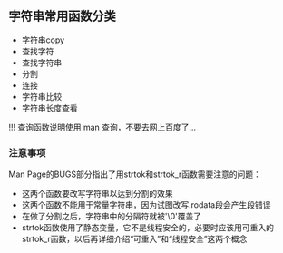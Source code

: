 ## 字符串常用函数分类

 - 字符串copy 
 - 查找字符
 - 查找字符串
 - 分割
 - 连接
 - 字符串比较
 - 字符串长度查看
 
 !!! 查询函数说明使用 man 查询，不要去网上百度了...

### 注意事项
  
Man Page的BUGS部分指出了用strtok和strtok_r函数需要注意的问题：

 - 这两个函数要改写字符串以达到分割的效果
 - 这两个函数不能用于常量字符串，因为试图改写.rodata段会产生段错误
 - 在做了分割之后，字符串中的分隔符就被'\0'覆盖了
 - strtok函数使用了静态变量，它不是线程安全的，必要时应该用可重入的strtok_r函数，以后再详细介绍“可重入”和“线程安全”这两个概念